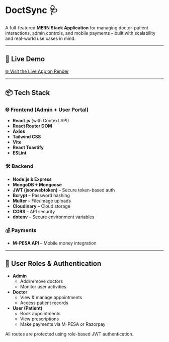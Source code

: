 # DoctSync 🩺

A full-featured **MERN Stack Application** for managing doctor-patient interactions, admin controls, and mobile payments – built with scalability and real-world use cases in mind.

---

## 🔗 Live Demo
[🌐 Visit the Live App on Render](https://your-app-url.onrender.com)

---

## 📦 Tech Stack

### 🌐 Frontend (Admin + User Portal)
- **React.js** (with Context API)
- **React Router DOM**
- **Axios**
- **Tailwind CSS**
- **Vite**
- **React Toastify**
- **ESLint**

### 🛠 Backend
- **Node.js & Express**
- **MongoDB + Mongoose**
- **JWT (jsonwebtoken)** – Secure token-based auth
- **Bcrypt** – Password hashing
- **Multer** – File/image uploads
- **Cloudinary** – Cloud storage
- **CORS** – API security
- **dotenv** – Secure environment variables

### 💰 Payments
- **M-PESA API** – Mobile money integration

---

## 🔐 User Roles & Authentication

- **Admin**
  - Add/remove doctors
  - Monitor user activities
- **Doctor**
  - View & manage appointments
  - Access patient records
- **User (Patient)**
  - Book appointments
  - View prescriptions
  - Make payments via M-PESA or Razorpay

All routes are protected using role-based JWT authentication.



